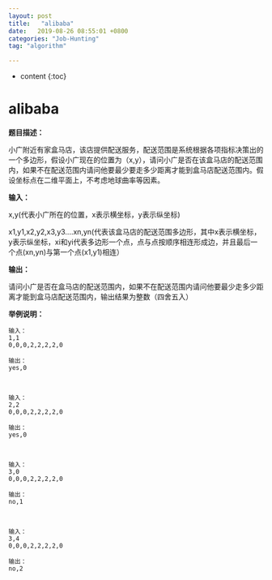 ```yaml
---
layout: post
title:   "alibaba"
date:   2019-08-26 08:55:01 +0800
categories: "Job-Hunting"
tag: "algorithm"

---
```


* content
{:toc}




# alibaba

**题目描述：**

小广附近有家盒马店，该店提供配送服务，配送范围是系统根据各项指标决策出的一个多边形，假设小广现在的位置为（x,y），请问小广是否在该盒马店的配送范围内，如果不在配送范围内请问他要最少要走多少距离才能到盒马店配送范围内。假设坐标点在二维平面上，不考虑地球曲率等因素。

**输入：**

x,y(代表小广所在的位置，x表示横坐标，y表示纵坐标)

x1,y1,x2,y2,x3,y3....xn,yn(代表该盒马店的配送范围多边形，其中x表示横坐标，y表示纵坐标，xi和yi代表多边形一个点，点与点按顺序相连形成边，并且最后一个点(xn,yn)与第一个点(x1,y1)相连）

**输出：**

请问小广是否在盒马店的配送范围内，如果不在配送范围内请问他要最少走多少距离才能到盒马店配送范围内，输出结果为整数（四舍五入）

**举例说明：**

```plain
输入：
1,1
0,0,0,2,2,2,2,0

输出：
yes,0

 

输入：
2,2
0,0,0,2,2,2,2,0

输出：
yes,0

 

输入：
3,0
0,0,0,2,2,2,2,0

输出：
no,1

 

输入：
3,4
0,0,0,2,2,2,2,0

输出：
no,2
```

